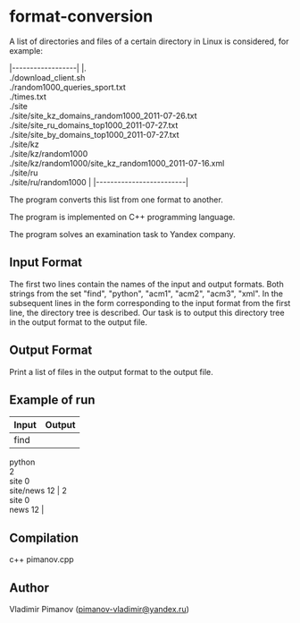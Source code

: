 # format-conversion

A list of directories and files of a certain directory in Linux is considered, for example:

|------------------|
|.  
./download_client.sh  
./random1000_queries_sport.txt  
./times.txt  
./site  
./site/site_kz_domains_random1000_2011-07-26.txt  
./site/site_ru_domains_top1000_2011-07-27.txt  
./site/site_by_domains_top1000_2011-07-27.txt  
./site/kz  
./site/kz/random1000  
./site/kz/random1000/site_kz_random1000_2011-07-16.xml  
./site/ru  
./site/ru/random1000 |
|-------------------------|

The program converts this list from one format to another. 

The program is implemented on C++ programming language. 

The program solves an examination task to Yandex company.

## Input Format

The first two lines contain the names of the input and output formats. Both strings from the set "find", "python", "acm1", "acm2", "acm3", "xml". In the subsequent lines in the form corresponding to the input format from the first line, the directory tree is described. Our task is to output this directory tree in the output format to the output file.

## Output Format

Print a list of files in the output format to the output file.

## Example of run

| Input | Output | 
|-------|--------|
| find  
python  
2  
site 0  
site/news 12 | 
2  
site 0  
news 12 |


## Compilation

c++ pimanov.cpp

## Author 

Vladimir Pimanov (pimanov-vladimir@yandex.ru)


